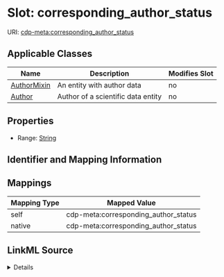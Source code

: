 

# Slot: corresponding_author_status

URI: [cdp-meta:corresponding_author_status](metadatacorresponding_author_status)



<!-- no inheritance hierarchy -->





## Applicable Classes

| Name | Description | Modifies Slot |
| --- | --- | --- |
| [AuthorMixin](AuthorMixin.md) | An entity with author data |  no  |
| [Author](Author.md) | Author of a scientific data entity |  no  |







## Properties

* Range: [String](String.md)





## Identifier and Mapping Information








## Mappings

| Mapping Type | Mapped Value |
| ---  | ---  |
| self | cdp-meta:corresponding_author_status |
| native | cdp-meta:corresponding_author_status |




## LinkML Source

<details>
```yaml
name: corresponding_author_status
alias: corresponding_author_status
domain_of:
- Author
- AuthorMixin
range: string

```
</details>